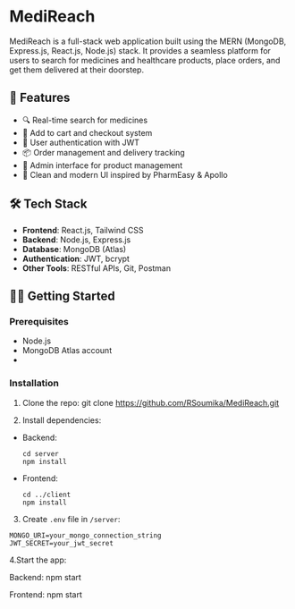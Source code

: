 # MediReach

MediReach is a full-stack web application built using the MERN (MongoDB, Express.js, React.js, Node.js) stack. It provides a seamless platform for users to search for medicines and healthcare products, place orders, and get them delivered at their doorstep.

## 🚀 Features

- 🔍 Real-time search for medicines
- 🛒 Add to cart and checkout system
- 🔐 User authentication with JWT
- 📦 Order management and delivery tracking
- 🧾 Admin interface for product management
- 🎨 Clean and modern UI inspired by PharmEasy & Apollo

## 🛠️ Tech Stack

- **Frontend**: React.js, Tailwind CSS
- **Backend**: Node.js, Express.js
- **Database**: MongoDB (Atlas)
- **Authentication**: JWT, bcrypt
- **Other Tools**: RESTful APIs, Git, Postman

## 🧑‍💻 Getting Started

### Prerequisites

- Node.js
- MongoDB Atlas account
- 
### Installation

1. Clone the repo: git clone https://github.com/RSoumika/MediReach.git
  
2. Install dependencies:
- Backend:
  ```
  cd server
  npm install
  ```
- Frontend:
  ```
  cd ../client
  npm install
  ```

3. Create `.env` file in `/server`:
```env
MONGO_URI=your_mongo_connection_string
JWT_SECRET=your_jwt_secret
```
4.Start the app:

Backend:
npm start

Frontend:
npm start

